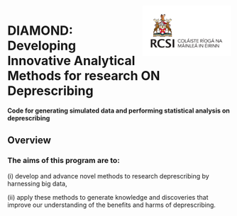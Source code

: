 <img src="assets/imgs/RCSI-Royal_Irish-Primary_Logo_CMYK_Jun24.png" width="200" align="right"/>

# DIAMOND: Developing Innovative Analytical Methods for research ON Deprescribing

**Code for generating simulated data and performing statistical analysis on deprescribing**

Overview
--------
### The aims of this program are to: 

(i) develop and advance novel methods to research deprescribing by harnessing big data, 

(ii) apply these methods to generate knowledge and discoveries that improve our understanding of the benefits and harms of deprescribing. 
